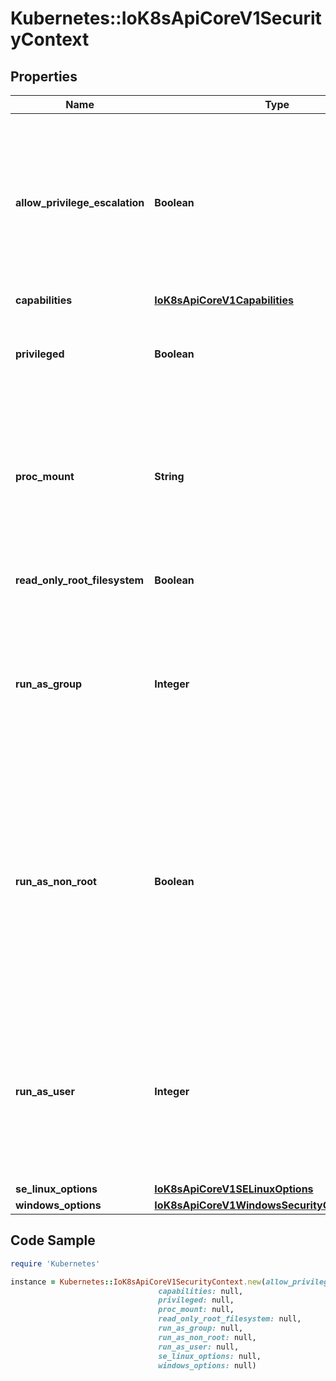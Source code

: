 # Kubernetes::IoK8sApiCoreV1SecurityContext

## Properties

Name | Type | Description | Notes
------------ | ------------- | ------------- | -------------
**allow_privilege_escalation** | **Boolean** | AllowPrivilegeEscalation controls whether a process can gain more privileges than its parent process. This bool directly controls if the no_new_privs flag will be set on the container process. AllowPrivilegeEscalation is true always when the container is: 1) run as Privileged 2) has CAP_SYS_ADMIN | [optional] 
**capabilities** | [**IoK8sApiCoreV1Capabilities**](IoK8sApiCoreV1Capabilities.md) |  | [optional] 
**privileged** | **Boolean** | Run container in privileged mode. Processes in privileged containers are essentially equivalent to root on the host. Defaults to false. | [optional] 
**proc_mount** | **String** | procMount denotes the type of proc mount to use for the containers. The default is DefaultProcMount which uses the container runtime defaults for readonly paths and masked paths. This requires the ProcMountType feature flag to be enabled. | [optional] 
**read_only_root_filesystem** | **Boolean** | Whether this container has a read-only root filesystem. Default is false. | [optional] 
**run_as_group** | **Integer** | The GID to run the entrypoint of the container process. Uses runtime default if unset. May also be set in PodSecurityContext.  If set in both SecurityContext and PodSecurityContext, the value specified in SecurityContext takes precedence. | [optional] 
**run_as_non_root** | **Boolean** | Indicates that the container must run as a non-root user. If true, the Kubelet will validate the image at runtime to ensure that it does not run as UID 0 (root) and fail to start the container if it does. If unset or false, no such validation will be performed. May also be set in PodSecurityContext.  If set in both SecurityContext and PodSecurityContext, the value specified in SecurityContext takes precedence. | [optional] 
**run_as_user** | **Integer** | The UID to run the entrypoint of the container process. Defaults to user specified in image metadata if unspecified. May also be set in PodSecurityContext.  If set in both SecurityContext and PodSecurityContext, the value specified in SecurityContext takes precedence. | [optional] 
**se_linux_options** | [**IoK8sApiCoreV1SELinuxOptions**](IoK8sApiCoreV1SELinuxOptions.md) |  | [optional] 
**windows_options** | [**IoK8sApiCoreV1WindowsSecurityContextOptions**](IoK8sApiCoreV1WindowsSecurityContextOptions.md) |  | [optional] 

## Code Sample

```ruby
require 'Kubernetes'

instance = Kubernetes::IoK8sApiCoreV1SecurityContext.new(allow_privilege_escalation: null,
                                 capabilities: null,
                                 privileged: null,
                                 proc_mount: null,
                                 read_only_root_filesystem: null,
                                 run_as_group: null,
                                 run_as_non_root: null,
                                 run_as_user: null,
                                 se_linux_options: null,
                                 windows_options: null)
```


